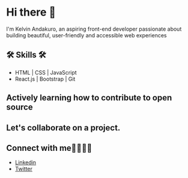 # Hi there 👋
I'm Kelvin Andakuro, an aspiring front-end developer passionate about building beautiful, user-friendly and accessible web experiences

## 🛠️ Skills 🛠️
- HTML | CSS | JavaScript
- React.js | Bootstrap | Git

## Actively learning how to contribute to open source


## Let's collaborate on a project.
## Connect with me🫱🏾‍🫲🏾
- [Linkedin](linkedin.com/in/kelvin-andakuro)
- [Twitter](twitter.com/kelvinacoder)
